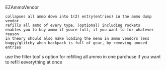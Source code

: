 EZAmmoVendor

	collapses all ammo down into 1(2) entry(entries) in the ammo dump vendor
	refills all ammo of every type, (optional) including rockets
	enables you to buy ammo if youre full, if you want to for whatever reason
	in theory should also make loading the menu in ammo vendors less buggy/glitchy when backpack is full of gear, by removing unused entries 

use the filter tool's option for refilling all ammo in one purchuse if you want to refill eeverything at once